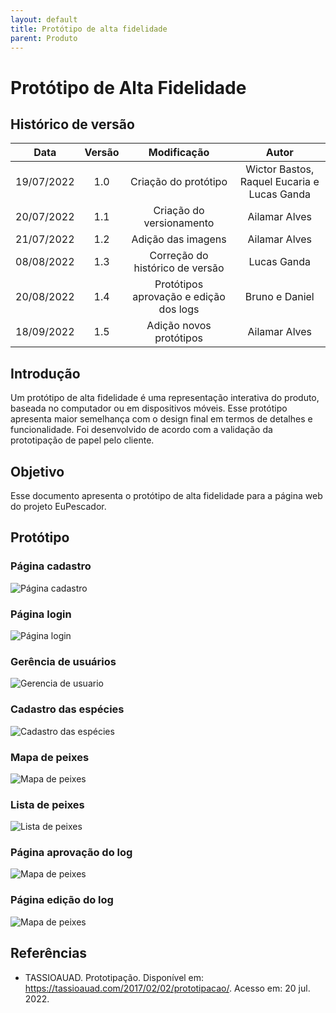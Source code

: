 ```yaml
---
layout: default
title: Protótipo de alta fidelidade
parent: Produto
---
```


# Protótipo de Alta Fidelidade

## Histórico de versão

| Data | Versão | Modificação | Autor |
| :--: | :----: | :---------: | :---: |
| 19/07/2022 | 1.0 | Criação do protótipo | Wictor Bastos, Raquel Eucaria e Lucas Ganda |
| 20/07/2022 | 1.1 | Criação do versionamento | Ailamar Alves |
| 21/07/2022 | 1.2 | Adição das imagens | Ailamar Alves |
| 08/08/2022 | 1.3 | Correção do histórico de versão | Lucas Ganda |
| 20/08/2022 | 1.4 | Protótipos aprovação e edição dos logs | Bruno e Daniel |
| 18/09/2022 | 1.5 | Adição novos protótipos | Ailamar Alves |

## Introdução

Um protótipo de alta fidelidade é uma representação interativa do produto, baseada no computador ou em dispositivos móveis. Esse protótipo apresenta maior semelhança com o design final em termos de detalhes e funcionalidade. Foi desenvolvido de acordo com a validação da prototipação de papel pelo cliente.

## Objetivo

Esse documento apresenta o protótipo de alta fidelidade para a página web do projeto EuPescador.

## Protótipo 

### Página cadastro
![Página cadastro](../../../assets/images/alta-cadastro.JPG)

### Página login
![Página login](../../../assets/images/alta-login.JPG)

### Gerência de usuários
![Gerencia de usuario](../../../assets/images/alta-gerencia-user.JPG)

### Cadastro das espécies
![Cadastro das espécies](../../../assets/images/alta-cadastro-especie.JPG)

### Mapa de peixes
![Mapa de peixes](../../../assets/images/alta-mapa.JPG)

### Lista de peixes
![Lista de peixes](../../../assets/images/alta-lista-peixes.JPG)

### Página aprovação do log
![Mapa de peixes](../../../assets/images/alta-log-aprovar.JPG)

### Página edição do log
![Mapa de peixes](../../../assets/images/alta-log-editar.JPG)

## Referências

- TASSIOAUAD. Prototipação. Disponível em: https://tassioauad.com/2017/02/02/prototipacao/. Acesso em: 20 jul. 2022.
